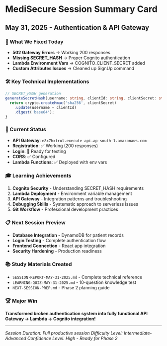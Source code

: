 # MediSecure Session Summary Card
## May 31, 2025 - Authentication & API Gateway

### 🎯 What We Fixed Today
- **502 Gateway Errors** → Working 200 responses
- **Missing SECRET_HASH** → Proper Cognito authentication
- **Lambda Environment Vars** → COGNITO_CLIENT_SECRET added
- **Custom Attributes Issues** → Cleaned up SignUp command

### 🛠 Key Technical Implementations
```typescript
// SECRET_HASH generation
generateSecretHash(username: string, clientId: string, clientSecret: string): string {
  return crypto.createHmac('sha256', clientSecret)
    .update(username + clientId)
    .digest('base64');
}
```

### 📍 Current Status
- **API Gateway**: `e8x7hxtrul.execute-api.ap-south-1.amazonaws.com`
- **Registration**: ✅ Working (200 responses)
- **Login**: 🚧 Ready for testing
- **CORS**: ✅ Configured
- **Lambda Functions**: ✅ Deployed with env vars

### 🎓 Learning Achievements
1. **Cognito Security** - Understanding SECRET_HASH requirements
2. **Lambda Deployment** - Environment variable management
3. **API Gateway** - Integration patterns and troubleshooting
4. **Debugging Skills** - Systematic approach to serverless issues
5. **Git Workflow** - Professional development practices

### 📋 Next Session Preview
- **Database Integration** - DynamoDB for patient records
- **Login Testing** - Complete authentication flow
- **Frontend Connection** - React app integration
- **Security Hardening** - Production readiness

### 📚 Study Materials Created
- `SESSION-REPORT-MAY-31-2025.md` - Complete technical reference
- `LEARNING-QUIZ-MAY-31-2025.md` - 10-question knowledge test
- `NEXT-SESSION-PREP.md` - Phase 2 planning guide

### 🏆 Major Win
**Transformed broken authentication system into fully functional API Gateway → Lambda → Cognito integration!**

---
*Session Duration: Full productive session*
*Difficulty Level: Intermediate-Advanced*
*Confidence Level: High - Ready for Phase 2*

